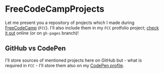 # FreeCodeCampProjects
Let me present you a repository of projects which I made during [FreeCodeCamp](https://www.freecodecamp.com) (`FCC`). 
I'll also include them in my `FCC` protfolio project; [check it out](https://abof.github.io/FreeCodeCampProjects/) online (or on `gh-pages` branch)!

## GitHub vs CodePen
I'll store sources of mentioned projects here on GitHub but - what is required in `FCC` - I'll store them also on my [CodePen profile](http://codepen.io/Abof/).
